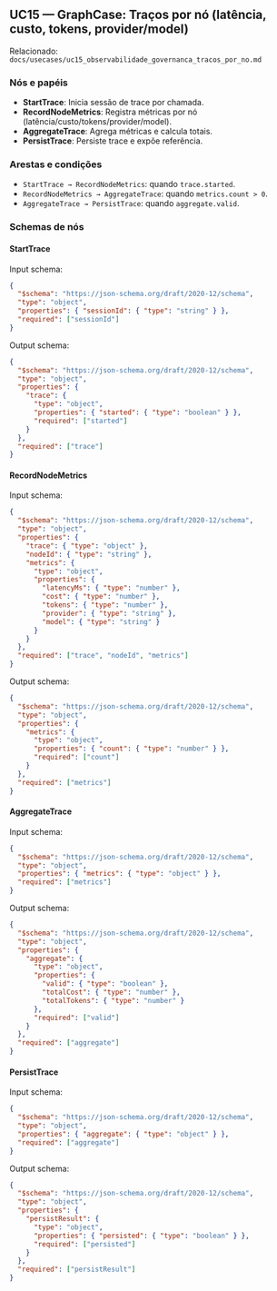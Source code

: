 ## UC15 — GraphCase: Traços por nó (latência, custo, tokens, provider/model)

Relacionado: `docs/usecases/uc15_observabilidade_governanca_tracos_por_no.md`

### Nós e papéis
- **StartTrace**: Inicia sessão de trace por chamada.
- **RecordNodeMetrics**: Registra métricas por nó (latência/custo/tokens/provider/model).
- **AggregateTrace**: Agrega métricas e calcula totais.
- **PersistTrace**: Persiste trace e expõe referência.

### Arestas e condições
- `StartTrace → RecordNodeMetrics`: quando `trace.started`.
- `RecordNodeMetrics → AggregateTrace`: quando `metrics.count > 0`.
- `AggregateTrace → PersistTrace`: quando `aggregate.valid`.

### Schemas de nós

#### StartTrace
Input schema:
```json
{
  "$schema": "https://json-schema.org/draft/2020-12/schema",
  "type": "object",
  "properties": { "sessionId": { "type": "string" } },
  "required": ["sessionId"]
}
```
Output schema:
```json
{
  "$schema": "https://json-schema.org/draft/2020-12/schema",
  "type": "object",
  "properties": {
    "trace": {
      "type": "object",
      "properties": { "started": { "type": "boolean" } },
      "required": ["started"]
    }
  },
  "required": ["trace"]
}
```

#### RecordNodeMetrics
Input schema:
```json
{
  "$schema": "https://json-schema.org/draft/2020-12/schema",
  "type": "object",
  "properties": {
    "trace": { "type": "object" },
    "nodeId": { "type": "string" },
    "metrics": {
      "type": "object",
      "properties": {
        "latencyMs": { "type": "number" },
        "cost": { "type": "number" },
        "tokens": { "type": "number" },
        "provider": { "type": "string" },
        "model": { "type": "string" }
      }
    }
  },
  "required": ["trace", "nodeId", "metrics"]
}
```
Output schema:
```json
{
  "$schema": "https://json-schema.org/draft/2020-12/schema",
  "type": "object",
  "properties": {
    "metrics": {
      "type": "object",
      "properties": { "count": { "type": "number" } },
      "required": ["count"]
    }
  },
  "required": ["metrics"]
}
```

#### AggregateTrace
Input schema:
```json
{
  "$schema": "https://json-schema.org/draft/2020-12/schema",
  "type": "object",
  "properties": { "metrics": { "type": "object" } },
  "required": ["metrics"]
}
```
Output schema:
```json
{
  "$schema": "https://json-schema.org/draft/2020-12/schema",
  "type": "object",
  "properties": {
    "aggregate": {
      "type": "object",
      "properties": {
        "valid": { "type": "boolean" },
        "totalCost": { "type": "number" },
        "totalTokens": { "type": "number" }
      },
      "required": ["valid"]
    }
  },
  "required": ["aggregate"]
}
```

#### PersistTrace
Input schema:
```json
{
  "$schema": "https://json-schema.org/draft/2020-12/schema",
  "type": "object",
  "properties": { "aggregate": { "type": "object" } },
  "required": ["aggregate"]
}
```
Output schema:
```json
{
  "$schema": "https://json-schema.org/draft/2020-12/schema",
  "type": "object",
  "properties": {
    "persistResult": {
      "type": "object",
      "properties": { "persisted": { "type": "boolean" } },
      "required": ["persisted"]
    }
  },
  "required": ["persistResult"]
}
```


